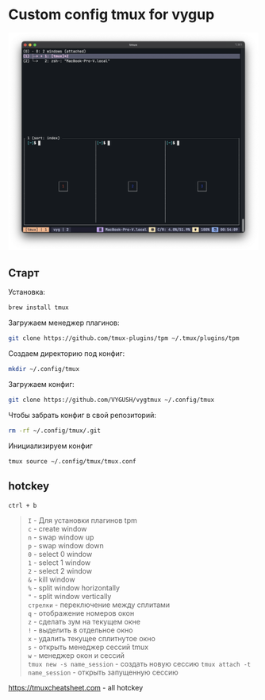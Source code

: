 # Custom config tmux for vygup
![Изображение][1]

[1]: screenview.png "Screen View"

## Старт
Установка:
```bash
brew install tmux
```

Загружаем менеджер плагинов:
```bash
git clone https://github.com/tmux-plugins/tpm ~/.tmux/plugins/tpm
```

Создаем директорию под конфиг:
```bash
mkdir ~/.config/tmux
```

Загружаем конфиг:
```bash
git clone https://github.com/VYGUSH/vygtmux ~/.config/tmux
```

Чтобы забрать конфиг в свой репозиторий:
```bash
rm -rf ~/.config/tmux/.git
```

Инициализируем конфиг
```bash
tmux source ~/.config/tmux/tmux.conf
```


## hotckey 
`ctrl + b`
>`I` - Для установки плагинов tpm  
`c` - create window  
`n` - swap window up  
`p` - swap window down  
`0` - select 0 window  
`1` - select 1 window  
`2` - select 2 window  
`&` - kill window  
`%` - split window horizontally  
`"` - split window vertically  
`стрелки` - переключение между сплитами  
`q` - отображение номеров окон  
`z` - сделать зум на текущем окне  
`!` - выделить в отдельное окно  
`x` - удалить текущее сплитнутое окно  
`s` - открыть менеджер сессий tmux  
`w` - менеджер окон и сессий  
`tmux new -s name_session`   - создать новую сессию
`tmux attach -t name_session` - открыть запущенную сессию


https://tmuxcheatsheet.com - all hotckey
